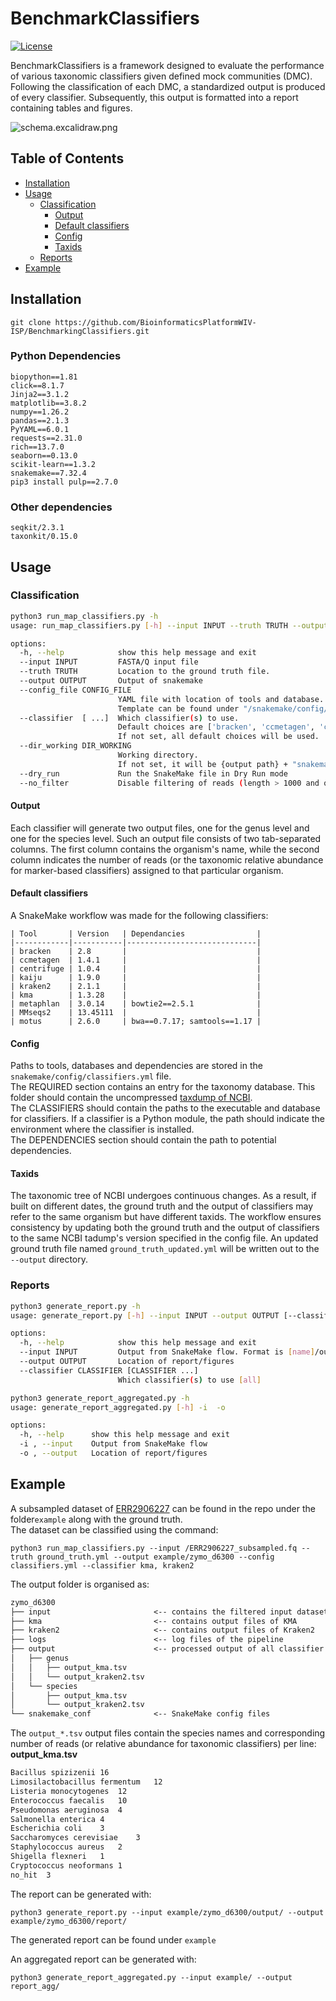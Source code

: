 # BenchmarkClassifiers

[![License](https://img.shields.io/badge/License-MIT-blue.svg)](https://opensource.org/licenses/MIT)

BenchmarkClassifiers is a framework designed to evaluate the performance of various taxonomic classifiers given defined mock communities (DMC). Following the classification of each DMC, a standardized output is produced of every classifier. Subsequently, this output is formatted into a report containing tables and figures.

![schema.excalidraw.png](https://i.postimg.cc/PxBbsp81/schema-excalidraw.png)


## Table of Contents

- [Installation](#installation)
- [Usage](#usage)
  - [Classification](#classification)
    - [Output](#output)
    - [Default classifiers](#default-classifiers)
    - [Config](#config)
    - [Taxids](#taxids)
  - [Reports](#reports)
- [Example](#example)

## Installation
```
git clone https://github.com/BioinformaticsPlatformWIV-ISP/BenchmarkingClassifiers.git
```
### Python Dependencies
```
biopython==1.81
click==8.1.7
Jinja2==3.1.2
matplotlib==3.8.2
numpy==1.26.2
pandas==2.1.3
PyYAML==6.0.1
requests==2.31.0
rich==13.7.0
seaborn==0.13.0
scikit-learn==1.3.2
snakemake==7.32.4
pip3 install pulp==2.7.0
```

### Other dependencies
```
seqkit/2.3.1
taxonkit/0.15.0
```

## Usage
### Classification
```sh
python3 run_map_classifiers.py -h
usage: run_map_classifiers.py [-h] --input INPUT --truth TRUTH --output OUTPUT --config_file CONFIG_FILE [--classifier  [...]] [--dir_working DIR_WORKING] [--dry_run] [--no_filter]

options:
  -h, --help            show this help message and exit
  --input INPUT         FASTA/Q input file
  --truth TRUTH         Location to the ground truth file.
  --output OUTPUT       Output of snakemake
  --config_file CONFIG_FILE
                        YAML file with location of tools and database.
                        Template can be found under "/snakemake/config/classifiers.yml.template"
  --classifier  [ ...]  Which classifier(s) to use.
                        Default choices are ['bracken', 'ccmetagen', 'centrifuge', 'kaiju', 'kma', 'kraken2', 'metaphlan', 'mmseqs2', 'motus']; space separated.
                        If not set, all default choices will be used.
  --dir_working DIR_WORKING
                        Working directory.
                        If not set, it will be {output path} + "snakemake_conf".
  --dry_run             Run the SnakeMake file in Dry Run mode
  --no_filter           Disable filtering of reads (length > 1000 and quality > 7)
```
#### Output
Each classifier will generate two output files, one for the genus level and one for the species level.
Such an output file consists of two tab-separated columns. The first column contains the organism's name, while the second column indicates the number of reads (or the taxonomic relative abundance for marker-based classifiers) assigned to that particular organism.
#### Default classifiers
A SnakeMake workflow was made for the following classifiers:
```
| Tool       | Version   | Dependancies                |
|------------|-----------|-----------------------------|
| bracken    | 2.8       |                             |
| ccmetagen  | 1.4.1     |                             |
| centrifuge | 1.0.4     |                             |
| kaiju      | 1.9.0     |                             |
| kraken2    | 2.1.1     |                             |
| kma        | 1.3.28    |                             |
| metaphlan  | 3.0.14    | bowtie2==2.5.1              |
| MMseqs2    | 13.45111  |                             |
| motus      | 2.6.0     | bwa==0.7.17; samtools==1.17 |
```
#### Config
Paths to tools, databases and dependencies are stored in the `snakemake/config/classifiers.yml` file.\
The REQUIRED section contains an entry for the taxonomy database. This folder should contain the uncompressed [taxdump of NCBI](https://ftp.ncbi.nlm.nih.gov/pub/taxonomy/new_taxdump/new_taxdump.tar.gz). \
The CLASSIFIERS should contain the paths to the executable and database for classifiers. If a classifier is a Python module, the path should indicate the environment where the classifier is installed.\
The DEPENDENCIES section should contain the path to potential dependencies.

#### Taxids
The taxonomic tree of NCBI undergoes continuous changes. As a result, if built on different dates, the ground truth and the output of classifiers may refer to the same organism but have different taxids. The workflow ensures consistency by updating both the ground truth and the output of classifiers to the same NCBI tadump's version specified in the config file. An updated ground truth file named `ground_truth_updated.yml` will be written out to the `--output` directory.

### Reports
```sh
python3 generate_report.py -h
usage: generate_report.py [-h] --input INPUT --output OUTPUT [--classifier CLASSIFIER [CLASSIFIER ...]]

options:
  -h, --help            show this help message and exit
  --input INPUT         Output from SnakeMake flow. Format is [name]/ouput/reads.
  --output OUTPUT       Location of report/figures
  --classifier CLASSIFIER [CLASSIFIER ...]
                        Which classifier(s) to use [all]
```

```sh
python3 generate_report_aggregated.py -h
usage: generate_report_aggregated.py [-h] -i  -o

options:
  -h, --help      show this help message and exit
  -i , --input    Output from SnakeMake flow
  -o , --output   Location of report/figures
```

## Example
A subsampled dataset of [ERR2906227](https://www.ebi.ac.uk/ena/browser/view/ERR2906227) can be found in the repo under the folder`example` along with the ground truth.\
The dataset can be classified using the command:
```shell
python3 run_map_classifiers.py --input /ERR2906227_subsampled.fq --truth ground_truth.yml --output example/zymo_d6300 --config classifiers.yml --classifier kma, kraken2
```
The output folder is organised as:
```markdown
zymo_d6300
├── input                       <-- contains the filtered input dataset (length > 1000 and Q > 7)
├── kma                         <-- contains output files of KMA 
├── kraken2                     <-- contains output files of Kraken2
├── logs                        <-- log files of the pipeline
├── output                      <-- processed output of all classifier on genus/species level
│   ├── genus
│   │   ├── output_kma.tsv
│   │   └── output_kraken2.tsv
│   └── species
│       ├── output_kma.tsv
│       └── output_kraken2.tsv
└── snakemake_conf              <-- SnakeMake config files
```

The `output_*.tsv` output files contain the species names and corresponding number of reads (or relative abundance for taxonomic classifiers) per line:\
**output_kma.tsv**
```markdown
Bacillus spizizenii	16
Limosilactobacillus fermentum	12
Listeria monocytogenes	12
Enterococcus faecalis	10
Pseudomonas aeruginosa	4
Salmonella enterica	4
Escherichia coli	3
Saccharomyces cerevisiae	3
Staphylococcus aureus	2
Shigella flexneri	1
Cryptococcus neoformans	1
no_hit	3
```
The report can be generated with:
```shell
python3 generate_report.py --input example/zymo_d6300/output/ --output example/zymo_d6300/report/
```
The generated report can be found under `example`

An aggregated report can be generated with:
```shell
python3 generate_report_aggregated.py --input example/ --output report_agg/
```
